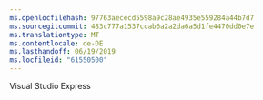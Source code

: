 ```yaml
---
ms.openlocfilehash: 97763aececd5598a9c28ae4935e559284a44b7d7
ms.sourcegitcommit: 483c777a1537ccab6a2a2da6a5d1fe4470dd0e7e
ms.translationtype: MT
ms.contentlocale: de-DE
ms.lasthandoff: 06/19/2019
ms.locfileid: "61550500"
---
```

Visual Studio Express
